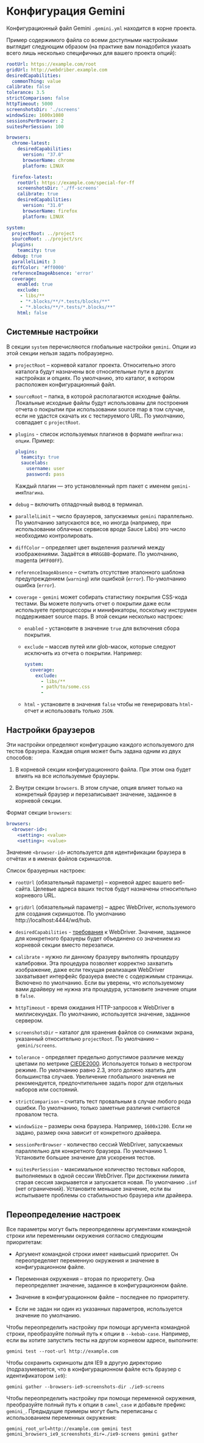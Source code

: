 # Конфигурация Gemini

Конфигурационный файл Gemini `.gemini.yml` находится в корне проекта.

Пример содержимого файла со всеми доступными настройками выглядит следующим
образом (на практике вам понадобится указать всего лишь несколько специфичных
для вашего проекта опций):

```yaml
rootUrl: https://example.com/root
gridUrl: http://webdriber.example.com
desiredCapabilities:
  commonThing: value
calibrate: false
tolerance: 3.5
strictComparison: false
httpTimeout: 5000
screenshotsDir: './screens'
windowSize: 1600x1080
sessionsPerBrowser: 2
suitesPerSession: 100

browsers:
  chrome-latest:
    desiredCapabilities:
      version: "37.0"
      browserName: chrome
      platform: LINUX

  firefox-latest:
    rootUrl: https://example.com/special-for-ff
    screenshotsDir: './ff-screens'
    calibrate: true
    desiredCapabilities:
      version: "31.0"
      browserName: firefox
      platform: LINUX

system:
  projectRoot: ../project
  sourceRoot: ../project/src
  plugins:
    teamcity: true
  debug: true
  parallelLimit: 3
  diffColor: '#ff0000'
  referenceImageAbsence: 'error'
  coverage:
    enabled: true
    exclude:
     - libs/**
     - "*.blocks/**/*.tests/blocks/**"
     - "*.blocks/**/*.tests/*.blocks/**"
    html: false
```

## Системные настройки

В секции `system` перечисляются глобальные настройки `gemini`. Опции из этой
секции нельзя задать побраузерно.

* `projectRoot` – корневой каталог проекта. Относительно этого каталога будут
  назначены все относительные пути в других настройках и опциях. По умолчанию,
  это каталог, в котором расположен конфигурационный файл.

* `sourceRoot` – папка, в которой располагаются исходные файлы. Локальные
  исходные файлы будут использованы для построения отчета о покрытии при
  использовании source map в том случае, если не удастся скачать их с
  тестируемого URL. По умолчанию, совпадает с `projectRoot`.

* `plugins` - список используемых плагинов в формате `имяПлагина: опции`.
  Пример:

  ```yaml
  plugins:
    teamcity: true
    saucelabs:
      username: user
      password: pass
  ```

  Каждый плагин — это установленный npm пакет с именем `gemini-имяПлагина`.

* `debug` – включить отладочный вывод в терминал.

* `parallelLimit` – число браузеров, запускаемых `gemini` параллельно. По
  умолчанию запускаются все, но иногда (например, при использовании облачных
  сервисов вроде Sauce Labs) это число необходимо контролировать.

* `diffColor` – определяет цвет выделения различий между изображениями.
  Задаётся в `#RRGGBB`-формате. По умолчанию, magenta (`#FF00FF`).

* `referenceImageAbsence` – считать отсутствие эталонного шаблона
  предупреждением (`warning`) или ошибкой (`error`). По-умолчанию ошибка
  (`error`).

* `coverage` - `gemini` может собирать статистику покрытия CSS-кода тестами.
  Вы можете получить отчет о покрытии даже если используете препроцессоры и
  минификаторы, поскольку инструмен поддерживает source maps. В этой секции
  несколько настроек:
  
  - `enabled` - установите в значение `true` для включения сбора покрытия.

  - `exclude` – массив путей или glob-масок, которые следуют исключить из
    отчета о покрытии. Например:

      ```yaml
      system:
        coverage:
          exclude:
            - libs/**
            - path/to/some.css
            -
      ```

  - `html` - установите в значения `false` чтобы не генерировать `html`-отчет
    и использовать только `JSON`.

## Настройки браузеров

Эти настройки определяют конфигурацию каждого используемого для тестов
браузера. Каждая опция может быть задана одним из двух способов:

1. В корневой секции конфигурационного файла. При этом она будет влиять на все
используемые браузеры. 

2. Внутри секции `browsers`. В этом случае, опция влияет только на конкретный
браузер и перезаписывает значение, заданное в корневой секции.

Формат секции `browsers`:

```yaml
browsers:
  <browser-id>:
    <setting>: <value>
    <setting>: <value>
```

Значение `<browser-id>` используется для идентификации браузера в отчётах и в
именах файлов скриншотов.

Список бразуерных настроек:

* `rootUrl` (обязательный параметр) – корневой адрес вашего веб-сайта. Целевые
  адреса ваших тестов будут назначены относительно корневого URL.

* `gridUrl` (обязательный параметр) – адрес WebDriver, используемого для
  создания скриншотов. По умолчанию http://localhost:4444/wd/hub.

* `desiredCapabilities` -
  [требования](https://github.com/SeleniumHQ/selenium/wiki/DesiredCapabilities)
  к WebDriver. Значение, заданное для конкретного бразуеры будет объединено со
  значением из корневой секции вместо перезаписи.

* `calibrate` - нужно ли данному бразуеру выполнять процедуру калибровки. Эта
  процедура позволяет корректно захватить изображение, даже если текущая
  реализация WebDriver захватывает интерфейс бразуера вместе с содержимым
  страницы. Включено по умолчанию. Если вы уверены, что используемому вами
  драйверу не нужна эта процедура, установите значение опции в `false`.

* `httpTimeout` - время ожидания HTTP-запросов к WebDriver в миллисекундах. По
  умолчанию, используется значение, заданное сервером.

* `screenshotsDir` – каталог для хранения файлов со снимками экрана, указанный
  относительно `projectRoot`. По умолчанию – `gemini/screens`.

* `tolerance` - определяет предельно допустимое различие между цветами по
  метрике
  [CIEDE2000](https://ru.wikipedia.org/wiki/%D4%EE%F0%EC%F3%EB%E0_%F6%E2%E5%F2%EE%E2%EE%E3%EE_%EE%F2%EB%E8%F7%E8%FF#CIEDE2000).
  Используется только в нестрогом режиме. По умолчанию равно 2.3, этого должно
  хватить для большинства случаев. Увеличение глобального значения не
  рекомендуется, предпочтительнее задать порог для отдельных наборов или
  состояний.

* `strictComparison` – считать тест провальным в случае любого рода ошибки. По
  умолчанию, только заметные различия считаются провалом теста.

* `windowSize` – размеры окна браузера. Например, `1600x1200`. Если не задано,
  размер окна зависит от конкретного драйвера.

* `sessionPerBrowser` - количество сессий WebDriver, запускаемых параллельно
  для конкретного браузера. По умолчанию 1. Установите большее значение для
  ускорения тестов.

* `suitesPerSession` - максимальное количество тестовых наборов, выполняемых в
  одной сессии WebDriver. При достижении лимита старая сессия закрыавется и
  запускается новая. По умолчанию `.inf` (нет ограничений). Установите меньшее
  значение, если вы испытываете проблемы со стабильностью браузера или
  драйвера.

## Переопределение настроек

Все параметры могут быть переопределены аргументами командной строки или
переменными окружения согласно следующим приоритетам:

* Аргумент командной строки имеет наивысший приоритет. Он переопределяет
  переменную окружения и значение в конфигурационном файле.

* Переменная окружения – вторая по приоритету. Она переопределяет значение,
  заданное в конфигурационном файле.

* Значение в конфигурационном файле – последнее по приоритету.

* Если не задан ни один из указанных параметров, используется значение по
  умолчанию.

Чтобы переопределить настройку при помощи аргумента командной строки,
преобразуйте полный путь к опции в `--kebab-case`. Например, если вы хотите
запустить тесты на другом корневом адресе, выполните:

```
gemini test --root-url http://example.com
```

Чтобы сохранить скриншоты для IE9 в другую директорию (подразумевается, что в
конфигурационном файле есть браузер с идентификатором `ie9`):

```
gemini gather --browsers-ie9-screenshots-dir ./ie9-screens
```

Чтобы переопределить настройку при помощи переменной окружения, преобразуйте
полный путь к опции в `camel_case` и добавьте префикс `gemini_`. Предыдущие
примеры могут быть переписаны с использованием переменных окружения:

```
gemini_root_url=http://example.com gemini test
gemini_browsers_ie9_screenshots_dir=./ie9-screens gemini gather 
```
